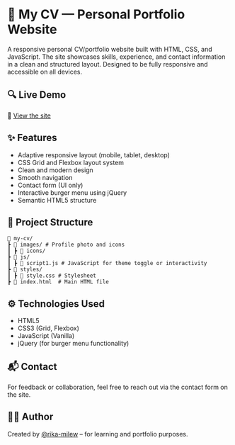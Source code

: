 # 💼 My CV — Personal Portfolio Website

A responsive personal CV/portfolio website built with HTML, CSS, and JavaScript. The site showcases skills, experience, and contact information in a clean and structured layout. Designed to be fully responsive and accessible on all devices.

## 🔍 Live Demo

🔗 [View the site](https://rika-milew.github.io/my-cv/)

## ✨ Features

- Adaptive responsive layout (mobile, tablet, desktop)
- CSS Grid and Flexbox layout system
- Clean and modern design
- Smooth navigation
- Contact form (UI only)
- Interactive burger menu using jQuery
- Semantic HTML5 structure

## 📁 Project Structure

```plaintext
📁 my-cv/
┣ 📁 images/ # Profile photo and icons
┃ ┣ 📁 icons/             
┣ 📁 js/ 
┃ ┣ 📄 script1.js # JavaScript for theme toggle or interactivity
┣ 📁 styles/ 
┃ ┣ 📄 style.css # Stylesheet     
┣ 📄 index.html  # Main HTML file
```
           
## ⚙️ Technologies Used

- HTML5
- CSS3 (Grid, Flexbox)
- JavaScript (Vanilla)
- jQuery (for burger menu functionality)

## 📬 Contact

For feedback or collaboration, feel free to reach out via the contact form on the site.

## 👩‍💻 Author

Created by [@rika-milew](https://github.com/rika-milew) – for learning and portfolio purposes.
